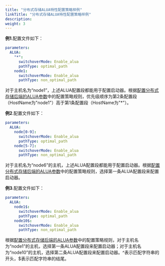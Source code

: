 ```yaml
---
title: "分布式存储ALUA特性配置策略样例"
linkTitle: "分布式存储ALUA特性配置策略样例"
description: 
weight: 3
---
```


**例1**.配置文件如下：

```yaml
parameters:
  ALUA:
    "*":
      switchoverMode: Enable_alua
      pathType: optimal_path
    node1:
      switchoverMode: Enable_alua
      pathType: non_optimal_path
```

对于主机名为“node1”，上述ALUA配置段都能用于配置启动器。根据[配置分布式存储后端的ALUA参数](/docs/advanced-features/configuring-alua/configuring-alua-using-helm/configuring-alua-parameters-for-a-distributed-storage-backend)中的配置策略规则，优先级顺序为第2条配置段（HostName为"node1"）高于第1条配置段（HostName为"\*"）。

**例2**.配置文件如下：

```yaml
parameters:
  ALUA:
    node[0-9]:
      switchoverMode: Enable_alua
      pathType: optimal_path
    node[5-7]:
      switchoverMode: Enable_alua
      pathType: non_optimal_path
```

对于主机名为“node6”的主机，上述ALUA配置段都能用于配置启动器。根据[配置分布式存储后端的ALUA参数](/docs/advanced-features/configuring-alua/configuring-alua-using-helm/configuring-alua-parameters-for-a-distributed-storage-backend)中的配置策略规则，选择第一条ALUA配置段来配置启动器。

**例3**.配置文件如下：

```yaml
parameters:
  ALUA:
    node1$:
      switchoverMode: Enable_alua
      pathType: optimal_path
    node10$:
      switchoverMode: Enable_alua
      pathType: non_optimal_path
```

根据[配置分布式存储后端的ALUA参数](/docs/advanced-features/configuring-alua/configuring-alua-using-helm/configuring-alua-parameters-for-a-distributed-storage-backend)中的配置策略规则，对于主机名为“node1”的主机，选择第一条ALUA配置段来配置启动器；对于主机名为“node10”的主机，选择第二条ALUA配置段来配置启动器。^表示匹配字符串的开头，$表示匹配字符串的结尾。

